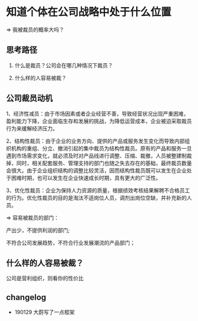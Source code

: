 # 知道个体在公司战略中处于什么位置

=> 我被裁员的概率大吗？


## 思考路径

1. 什么是裁员？公司会在哪几种情况下裁员？

2. 什么样的人容易被裁？



## 公司裁员动机

>
1、经济性减员：由于市场因素或者企业经营不善，导致经营状况出现严重困难，盈利能力下降，企业面临生存和发展的挑战，为降低运营成本，企业被迫采取裁员行为来缓解经济压力。

2、结构性裁员：由于企业的业务方向、提供的产品或服务发生变化而导致内部组织机构的重组、分立、撤消引起的集中裁员为结构性裁员。原有的产品和服务一旦遇到市场需求变化，就必须及时对产品线进行调整、压缩、裁撤，人员被整建制裁掉，同时，相关配套服务、管理支持的部门也随之失去存在的基础，最终裁员数量会很大。由于企业组织结构的调整比较灵活，因而结构性裁员既可以发生在企业处于困难时期，也可以发生在企业快速成长时期，具有更大的广泛性。

3、优化性裁员：企业为保持人力资源的质量，根据绩效考核结果解聘不合格员工的行为。优化性裁员的目的是淘汰不适岗位人员，调剂出岗位空缺，并补充新的人员。


=> 容易被裁员的部门：

产出少，不提供利润的部门;

不符合公司发展趋势，不符合行业发展潮流的产品部门；

## 什么样的人容易被裁？


公司是营利组织，则看你的性价比

## 

## changelog

- 190129 大蔚写了一点框架
